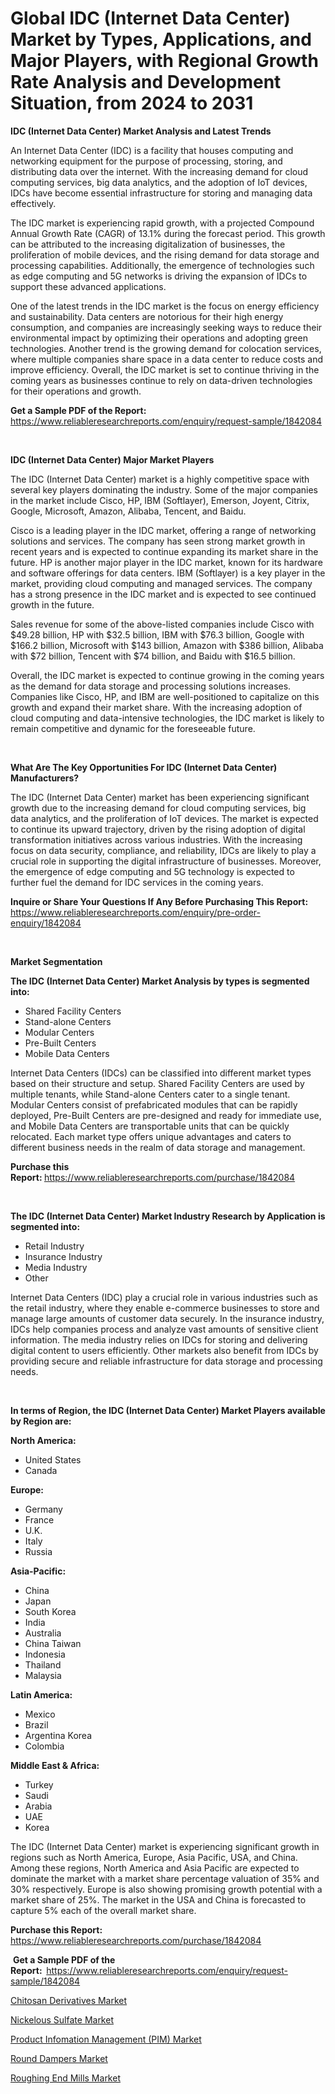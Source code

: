 <p><h1>Global IDC (Internet Data Center) Market by Types, Applications, and Major Players, with Regional Growth Rate Analysis and Development Situation, from 2024 to 2031</h1></p><p><strong>IDC (Internet Data Center) Market Analysis and Latest Trends</strong></p>
<p><p>An Internet Data Center (IDC) is a facility that houses computing and networking equipment for the purpose of processing, storing, and distributing data over the internet. With the increasing demand for cloud computing services, big data analytics, and the adoption of IoT devices, IDCs have become essential infrastructure for storing and managing data effectively.</p><p>The IDC market is experiencing rapid growth, with a projected Compound Annual Growth Rate (CAGR) of 13.1% during the forecast period. This growth can be attributed to the increasing digitalization of businesses, the proliferation of mobile devices, and the rising demand for data storage and processing capabilities. Additionally, the emergence of technologies such as edge computing and 5G networks is driving the expansion of IDCs to support these advanced applications.</p><p>One of the latest trends in the IDC market is the focus on energy efficiency and sustainability. Data centers are notorious for their high energy consumption, and companies are increasingly seeking ways to reduce their environmental impact by optimizing their operations and adopting green technologies. Another trend is the growing demand for colocation services, where multiple companies share space in a data center to reduce costs and improve efficiency. Overall, the IDC market is set to continue thriving in the coming years as businesses continue to rely on data-driven technologies for their operations and growth.</p></p>
<p><strong>Get a Sample PDF of the Report:&nbsp;</strong> <a href="https://www.reliableresearchreports.com/enquiry/request-sample/1842084">https://www.reliableresearchreports.com/enquiry/request-sample/1842084</a></p>
<p>&nbsp;</p>
<p><strong>IDC (Internet Data Center) Major Market Players</strong></p>
<p><p>The IDC (Internet Data Center) market is a highly competitive space with several key players dominating the industry. Some of the major companies in the market include Cisco, HP, IBM (Softlayer), Emerson, Joyent, Citrix, Google, Microsoft, Amazon, Alibaba, Tencent, and Baidu.</p><p>Cisco is a leading player in the IDC market, offering a range of networking solutions and services. The company has seen strong market growth in recent years and is expected to continue expanding its market share in the future. HP is another major player in the IDC market, known for its hardware and software offerings for data centers. IBM (Softlayer) is a key player in the market, providing cloud computing and managed services. The company has a strong presence in the IDC market and is expected to see continued growth in the future.</p><p>Sales revenue for some of the above-listed companies include Cisco with $49.28 billion, HP with $32.5 billion, IBM with $76.3 billion, Google with $166.2 billion, Microsoft with $143 billion, Amazon with $386 billion, Alibaba with $72 billion, Tencent with $74 billion, and Baidu with $16.5 billion.</p><p>Overall, the IDC market is expected to continue growing in the coming years as the demand for data storage and processing solutions increases. Companies like Cisco, HP, and IBM are well-positioned to capitalize on this growth and expand their market share. With the increasing adoption of cloud computing and data-intensive technologies, the IDC market is likely to remain competitive and dynamic for the foreseeable future.</p></p>
<p>&nbsp;</p>
<p><strong>What Are The Key Opportunities For IDC (Internet Data Center) Manufacturers?</strong></p>
<p><p>The IDC (Internet Data Center) market has been experiencing significant growth due to the increasing demand for cloud computing services, big data analytics, and the proliferation of IoT devices. The market is expected to continue its upward trajectory, driven by the rising adoption of digital transformation initiatives across various industries. With the increasing focus on data security, compliance, and reliability, IDCs are likely to play a crucial role in supporting the digital infrastructure of businesses. Moreover, the emergence of edge computing and 5G technology is expected to further fuel the demand for IDC services in the coming years.</p></p>
<p><strong>Inquire or Share Your Questions If Any Before Purchasing This Report:</strong> <a href="https://www.reliableresearchreports.com/enquiry/pre-order-enquiry/1842084">https://www.reliableresearchreports.com/enquiry/pre-order-enquiry/1842084</a></p>
<p>&nbsp;</p>
<p><strong>Market Segmentation</strong></p>
<p><strong>The IDC (Internet Data Center) Market Analysis by types is segmented into:</strong></p>
<p><ul><li>Shared Facility Centers</li><li>Stand-alone Centers</li><li>Modular Centers</li><li>Pre-Built Centers</li><li>Mobile Data Centers</li></ul></p>
<p><p>Internet Data Centers (IDCs) can be classified into different market types based on their structure and setup. Shared Facility Centers are used by multiple tenants, while Stand-alone Centers cater to a single tenant. Modular Centers consist of prefabricated modules that can be rapidly deployed, Pre-Built Centers are pre-designed and ready for immediate use, and Mobile Data Centers are transportable units that can be quickly relocated. Each market type offers unique advantages and caters to different business needs in the realm of data storage and management.</p></p>
<p><strong>Purchase this Report:&nbsp;</strong><a href="https://www.reliableresearchreports.com/purchase/1842084">https://www.reliableresearchreports.com/purchase/1842084</a></p>
<p>&nbsp;</p>
<p><strong>The IDC (Internet Data Center) Market Industry Research by Application is segmented into:</strong></p>
<p><ul><li>Retail Industry</li><li>Insurance Industry</li><li>Media Industry</li><li>Other</li></ul></p>
<p><p>Internet Data Centers (IDC) play a crucial role in various industries such as the retail industry, where they enable e-commerce businesses to store and manage large amounts of customer data securely. In the insurance industry, IDCs help companies process and analyze vast amounts of sensitive client information. The media industry relies on IDCs for storing and delivering digital content to users efficiently. Other markets also benefit from IDCs by providing secure and reliable infrastructure for data storage and processing needs.</p></p>
<p>&nbsp;</p>
<p><strong>In terms of Region, the IDC (Internet Data Center) Market Players available by Region are:</strong></p>
<p>
    <p> <strong> North America: </strong>
        <ul>
            <li>United States</li>
            <li>Canada</li>
        </ul>
        </p> 
    <p> <strong> Europe: </strong>
        <ul>
            <li>Germany</li>
            <li>France</li>
            <li>U.K.</li>
            <li>Italy</li>
            <li>Russia</li>
        </ul>
        </p> 
    <p> <strong> Asia-Pacific: </strong>
        <ul>
            <li>China</li>
            <li>Japan</li>
            <li>South Korea</li>
            <li>India</li>
            <li>Australia</li>
            <li>China Taiwan</li>
            <li>Indonesia</li>
            <li>Thailand</li>
            <li>Malaysia</li>
        </ul>
        </p> 
    <p> <strong> Latin America: </strong>
        <ul>
            <li>Mexico</li>
            <li>Brazil</li>
            <li>Argentina Korea</li>
            <li>Colombia</li>
        </ul>
        </p> 
    <p> <strong> Middle East & Africa: </strong>
        <ul>
            <li>Turkey</li>
            <li>Saudi</li>
            <li>Arabia</li>
            <li>UAE</li>
            <li>Korea</li>
        </ul>
    </p>
    </p>
<p><p>The IDC (Internet Data Center) market is experiencing significant growth in regions such as North America, Europe, Asia Pacific, USA, and China. Among these regions, North America and Asia Pacific are expected to dominate the market with a market share percentage valuation of 35% and 30% respectively. Europe is also showing promising growth potential with a market share of 25%. The market in the USA and China is forecasted to capture 5% each of the overall market share.</p></p>
<p><strong>Purchase this Report: </strong><a href="https://www.reliableresearchreports.com/purchase/1842084">https://www.reliableresearchreports.com/purchase/1842084</a></p>
<p>&nbsp;<strong>Get a Sample PDF of the Report:&nbsp;&nbsp;</strong><a href="https://www.reliableresearchreports.com/enquiry/request-sample/1842084">https://www.reliableresearchreports.com/enquiry/request-sample/1842084</a></p>
<p><strong></strong></p>
<p><p><a href="https://medium.com/@kyliemorgan1913/chitosan-derivatives-market-furnishes-information-on-market-share-market-trends-and-market-growth-df4d7a77ce64">Chitosan Derivatives Market</a></p><p><a href="https://medium.com/@kyliemorgan1913/nickelous-sulfate-market-insight-market-trends-growth-forecasted-from-2024-to-2031-e1eb876188aa">Nickelous Sulfate Market</a></p><p><a href="https://github.com/joannesouthgate/Market-Research-Report-List-2/blob/main/product-infomation-management-pim-market.md">Product Infomation Management (PIM) Market</a></p><p><a href="https://issuu.com/reportprime-2/docs/round-dampers-market-size-2030.pptx">Round Dampers Market</a></p><p><a href="https://issuu.com/reportprime-2/docs/roughing-end-mills-market-size-2030.pptx">Roughing End Mills Market</a></p></p>